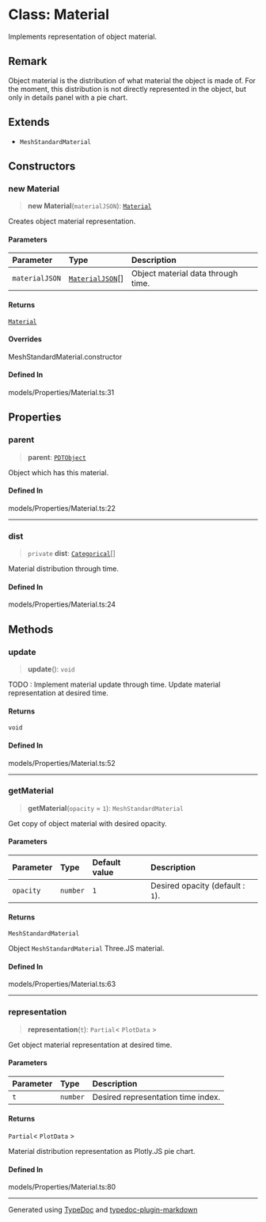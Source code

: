 # Class: Material

Implements representation of object material.

## Remark

Object material is the distribution of what material the object is made of. For the moment, this distribution is not directly represented in the object, but only in details panel with a pie chart.

## Extends

-   `MeshStandardMaterial`

## Constructors

### new Material

> **new Material**(`materialJSON`): [`Material`](class.Material.md)

Creates object material representation.

#### Parameters

| Parameter      | Type                                                                                                                         | Description                        |
| :------------- | :--------------------------------------------------------------------------------------------------------------------------- | :--------------------------------- |
| `materialJSON` | [`MaterialJSON`](../../../../namespace.Interfaces/namespaces/namespace.Properties/type-aliases/type-alias.MaterialJSON.md)[] | Object material data through time. |

#### Returns

[`Material`](class.Material.md)

#### Overrides

MeshStandardMaterial.constructor

#### Defined In

models/Properties/Material.ts:31

## Properties

### parent

> **parent**: [`PDTObject`](../../../classes/class.PDTObject.md)

Object which has this material.

#### Defined In

models/Properties/Material.ts:22

---

### dist

> `private` **dist**: [`Categorical`](../../namespace.Distribution/classes/class.Categorical.md)[]

Material distribution through time.

#### Defined In

models/Properties/Material.ts:24

## Methods

### update

> **update**(): `void`

TODO : Implement material update through time.
Update material representation at desired time.

#### Returns

`void`

#### Defined In

models/Properties/Material.ts:52

---

### getMaterial

> **getMaterial**(`opacity` = `1`): `MeshStandardMaterial`

Get copy of object material with desired opacity.

#### Parameters

| Parameter | Type     | Default value | Description                      |
| :-------- | :------- | :------------ | :------------------------------- |
| `opacity` | `number` | `1`           | Desired opacity (default : `1`). |

#### Returns

`MeshStandardMaterial`

Object `MeshStandardMaterial` Three.JS material.

#### Defined In

models/Properties/Material.ts:63

---

### representation

> **representation**(`t`): `Partial`\< `PlotData` \>

Get object material representation at desired time.

#### Parameters

| Parameter | Type     | Description                        |
| :-------- | :------- | :--------------------------------- |
| `t`       | `number` | Desired representation time index. |

#### Returns

`Partial`\< `PlotData` \>

Material distribution representation as Plotly.JS pie chart.

#### Defined In

models/Properties/Material.ts:80

---

Generated using [TypeDoc](https://typedoc.org/) and [typedoc-plugin-markdown](https://www.npmjs.com/package/typedoc-plugin-markdown)
